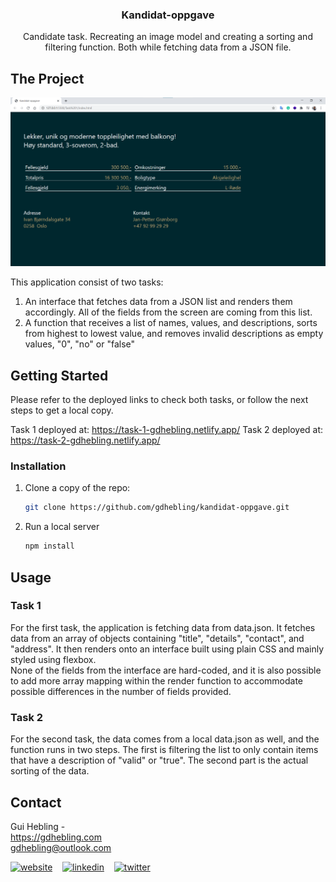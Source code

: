 <p align="center">

  <h3 align="center">Kandidat-oppgave</h3>

  <p align="center">
    Candidate task. Recreating an image model and creating a sorting and filtering function. Both while fetching data from a JSON file.
    <br />
  </p>
</p>

## The Project

<a href="https://nord-agency-gdhebling.netlify.app/" alt="Website Screenshot">![nord agency by gdhebling](assets/task-1-screenshot.png)</a>

This application consist of two tasks:

1. An interface that fetches data from a JSON list and renders them accordingly. All of the fields from the screen are coming from this list.
2. A function that receives a list of names, values, and descriptions, sorts from highest to lowest value, and removes invalid descriptions as empty values, "0", "no" or "false"

## Getting Started

Please refer to the deployed links to check both tasks, or follow the next steps to get a local copy.

Task 1 deployed at: https://task-1-gdhebling.netlify.app/
Task 2 deployed at: https://task-2-gdhebling.netlify.app/

### Installation

1. Clone a copy of the repo:

   ```sh
   git clone https://github.com/gdhebling/kandidat-oppgave.git
   ```

2. Run a local server
   ```sh
   npm install
   ```

## Usage

### Task 1

For the first task, the application is fetching data from data.json. It fetches data from an array of objects containing "title", "details", "contact", and "address". It then renders onto an interface built using plain CSS and mainly styled using flexbox.  
None of the fields from the interface are hard-coded, and it is also possible to add more array mapping within the render function to accommodate possible differences in the number of fields provided.

### Task 2

For the second task, the data comes from a local data.json as well, and the function runs in two steps. The first is filtering the list to only contain items that have a description of "valid" or "true". The second part is the actual sorting of the data.

## Contact

Gui Hebling -  
https://gdhebling.com  
gdhebling@outlook.com

<p align="left">
<a href="https://gdhebling.com"><img alt="website" width="26px" src="https://www.flaticon.com/svg/static/icons/svg/1828/1828555.svg" /></a>
&nbsp;&nbsp;
<a href="https://www.linkedin.com/in/gdhebling/"><img alt="linkedin" width="26px" src="https://image.flaticon.com/icons/svg/1383/1383262.svg" /></a>
&nbsp;&nbsp;
<a href="https://twitter.com/gdhebling"><img alt="twitter" width="26px" src="https://image.flaticon.com/icons/svg/1383/1383265.svg" /></a>
</p>
